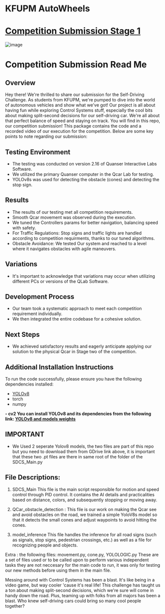 # KFUPM AutoWheels
# [Competition Submission Stage 1](https://youtu.be/o0-3zftgWnk)
![image](https://github.com/SulimanSalih/KFUPMAUTOWHEELS--Stage1/assets/108358496/d6eec892-a7b1-4839-b83c-e7ed3c3dcf50)

# Competition Submission Read Me

## Overview
Hey there! We're thrilled to share our submission for the Self-Driving Challenge. As students from KFUPM, we're pumped to dive into the world of autonomous vehicles and show what we've got!
Our project is all about having fun while exploring Control Systems stuff, especially the cool bits about making split-second decisions for our self-driving car. We're all about that perfect balance of speed and staying on track.
You will find in this repo, our competition submission! This package contains the code and a recorded video of our execution for the competition. Below are some key points to note regarding our submission:

## Testing Environment
- The testing was conducted on version 2.16 of Quanser Interactive Labs Software.
- We utilized the primary Quanser computer in the Qcar Lab for testing.
- YOLOv8s was used for detecting the obstacle (cones) and detecting the stop sign.


## Results
- The results of our testing met all competition requirements.
- Smooth Qcar movement was observed during the execution.
- We tuned the Controllers params for better navigation, balancing speed with safety.
- For Traffic Regulations: Stop signs and traffic lights are handled according to competition requirments, thanks to our tuned algorithms.
- Obstacle Avoidance: We tested Our system and reached to a level where it navigates obstacles with agile maneuvers.

## Variations
- It's important to acknowledge that variations may occur when utilizing different PCs or versions of the QLab Software.

## Development Process
- Our team took a systematic approach to meet each competition requirement individually.
- We then integrated the entire codebase for a cohesive solution.

## Next Steps
- We achieved satisfactory results and eagerly anticipate applying our solution to the physical Qcar in Stage two of the competition.

## Additional Installation Instructions
To run the code successfully, please ensure you have the following dependencies installed:
- [YOLOv8](https://docs.ultralytics.com/quickstart/)
- torch
- numpy

**- cv2
You can install YOLOv8 and its dependencies from the following link:
[YOLOv8 and models weights](https://drive.google.com/drive/folders/1a5cZfxemTJMMAq51wtCSkZUDMenIBbD6?usp=sharing)**

## IMPORTANT 
- We Used 2 seperate Yolov8 models, the two files are part of this repo but you need to download them from GDrive link above, it is important that these two .pt files are there in same root of the folder of the SDCS_Main.py

## File Descriptions:
1. SDCS_Main
   This file is the main script responsible for motion and speed control through PID control. It contains the AI details and practicalities based on distance, colors, and subsequently stopping or moving away.
2. QCar_obstacle_detection :
   This file is our work on making the Qcar see and avoid obstacles on the road, we trained a simple YoloV8s model so that it detects the small cones and adjust waypoints to avoid hitting the cones.

3. model_inference
   This file handles the inference for all road signs (such as signals, stop signs, pedestrian crossings, etc.) as well as a file for recognizing people and objects.

Extra : the following files: movement.py, cone.py, YOLOLOGIC.py
   These are a set of files used or to be called upon to perform various independent tasks they are not neccesary for the main code to run, it was only for testing our new methods before using them in the main file.


  
Messing around with Control Systems has been a blast. It's like being in a video game, but way cooler 'cause it's real life!
This challenge has taught us a ton about making split-second decisions, which we're sure will come in handy down the road.
Plus, teaming up with folks from all majors has been a blast. Who knew self-driving cars could bring so many cool people together?
